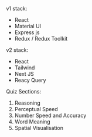 v1 stack:

- React
- Material UI
- Express js
- Redux / Redux Toolkit

v2 stack:

- React
- Tailwind
- Next JS
- Reacy Query

Quiz Sections:

1. Reasoning
2. Perceptual Speed
3. Number Speed and Accuracy
4. Word Meaning
5. Spatial Visualisation
